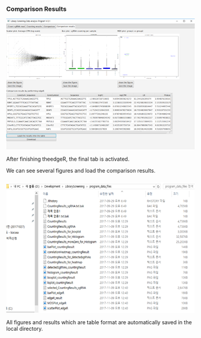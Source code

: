 ### Comparison Results

![](/assets/14.png)

After finishing theedgeR, the final tab is activated.

We can see several figures and load the comparison results.

### 

![](/assets/15.png)

All figures and results which are table format are automatically saved in the local directory.

